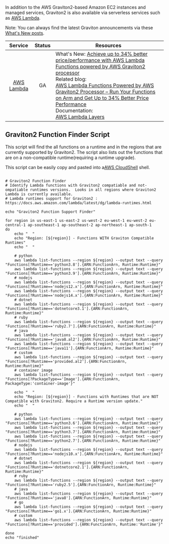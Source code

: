 In addition to the AWS Graviton2-based Amazon EC2 instances and managed services, Graviton2 is also available via serverless services such as [AWS Lambda](https://aws.amazon.com/lambda/). 

Note: You can always find the latest Graviton announcements via these [What's New posts](https://aws.amazon.com/new/?whats-new-content-all.sort-by=item.additionalFields.postDateTime&whats-new-content-all.sort-order=desc&whats-new-content-all.q=Graviton&whats-new-content-all.q_operator=AND#What.27s_New_Feed).

Service | Status | Resources |
 :-: | :-: | --- |
[AWS Lambda](https://aws.amazon.com/lambda/) | GA | What's New: [Achieve up to 34% better price/performance with AWS Lambda Functions powered by AWS Graviton2 processor](https://aws.amazon.com/about-aws/whats-new/2021/09/better-price-performance-aws-lambda-functions-aws-graviton2-processor/) <br>Related blog: <br>[AWS Lambda Functions Powered by AWS Graviton2 Processor – Run Your Functions on Arm and Get Up to 34% Better Price Performance](https://aws.amazon.com/blogs/aws/aws-lambda-functions-powered-by-aws-graviton2-processor-run-your-functions-on-arm-and-get-up-to-34-better-price-performance/)<br>Documentation:<br>[AWS Lambda Layers](https://docs.aws.amazon.com/lambda/latest/dg/configuration-layers.html)


## Graviton2 Function Finder Script

This script will find the all functions on a runtime and in the regions that are currently supported by Graviton2.  The script also lists out the functions that are on a non-compatible runtime(requiring a runtime upgrade).

This script can be easily copy and pasted into a[AWS CloudShell](https://aws.amazon.com/cloudshell/) shell.  

```

# Graviton2 Function Finder
# Identify Lambda functions with Graviton2 compatiable and not-ompatiable runtimes versions.  Looks in all regions where Graviton2 Lambda is currently available.
# Lambda runtimes support for Graviton2 : https://docs.aws.amazon.com/lambda/latest/dg/lambda-runtimes.html

echo "Graviton2 Function Support Finder"

for region in us-east-1 us-east-2 us-west-2 eu-west-1 eu-west-2 eu-central-1 ap-southeast-1 ap-southeast-2 ap-northeast-1 ap-south-1
do
    echo "  "
    echo "Region: [${region}] - Functions WITH Graviton Compatible Runtimes"
    echo "  "

    # python
    aws lambda list-functions --region ${region} --output text --query "Functions[?Runtime=='python3.8'].{ARN:FunctionArn, Runtime:Runtime}"
    aws lambda list-functions --region ${region} --output text --query "Functions[?Runtime=='python3.9'].{ARN:FunctionArn, Runtime:Runtime}"
    # nodejs
    aws lambda list-functions --region ${region} --output text --query "Functions[?Runtime=='nodejs12.x'].{ARN:FunctionArn, Runtime:Runtime}"
    aws lambda list-functions --region ${region} --output text --query "Functions[?Runtime=='nodejs14.x'].{ARN:FunctionArn, Runtime:Runtime}"
    # dotnet
    aws lambda list-functions --region ${region} --output text --query "Functions[?Runtime=='dotnetcore3.1'].{ARN:FunctionArn, Runtime:Runtime}"
    # ruby
    aws lambda list-functions --region ${region} --output text --query "Functions[?Runtime=='ruby2.7'].{ARN:FunctionArn, Runtime:Runtime}"
    # java
    aws lambda list-functions --region ${region} --output text --query "Functions[?Runtime=='java8.al2'].{ARN:FunctionArn, Runtime:Runtime}"
    aws lambda list-functions --region ${region} --output text --query "Functions[?Runtime=='java11'].{ARN:FunctionArn, Runtime:Runtime}"
    # custom
    aws lambda list-functions --region ${region} --output text --query "Functions[?Runtime=='provided.al2'].{ARN:FunctionArn, Runtime:Runtime}"
    # container image
    aws lambda list-functions --region ${region} --output text --query "Functions[?PackageType=='Image'].{ARN:FunctionArn, PackageType:'container-image'}"

    echo "  "
    echo "Region: [${region}] - Functions with Runtimes that are NOT Compatible with Graviton2. Require a Runtime version update."
    echo "  "

    # python
    aws lambda list-functions --region ${region} --output text --query "Functions[?Runtime=='python3.6'].{ARN:FunctionArn, Runtime:Runtime}"
    aws lambda list-functions --region ${region} --output text --query "Functions[?Runtime=='python3.7'].{ARN:FunctionArn, Runtime:Runtime}"
    aws lambda list-functions --region ${region} --output text --query "Functions[?Runtime=='python2.7'].{ARN:FunctionArn, Runtime:Runtime}"
    # nodejs
    aws lambda list-functions --region ${region} --output text --query "Functions[?Runtime=='nodejs10.x'].{ARN:FunctionArn, Runtime:Runtime}"
    # dotnet
    aws lambda list-functions --region ${region} --output text --query "Functions[?Runtime=='dotnetcore2.1'].{ARN:FunctionArn, Runtime:Runtime}"
    # ruby
    aws lambda list-functions --region ${region} --output text --query "Functions[?Runtime=='ruby2.5'].{ARN:FunctionArn, Runtime:Runtime}"
    # java
    aws lambda list-functions --region ${region} --output text --query "Functions[?Runtime=='java8'].{ARN:FunctionArn, Runtime:Runtime}"
    # go
    aws lambda list-functions --region ${region} --output text --query "Functions[?Runtime=='go1.x'].{ARN:FunctionArn, Runtime:Runtime}"
    # custom
    aws lambda list-functions --region ${region} --output text --query "Functions[?Runtime=='provided'].{ARN:FunctionArn, Runtime:'Runtime'}"

done
echo "finished"

```
